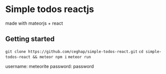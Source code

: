 # Simple todos reactjs

made with mateorjs + react

## Getting started

`git clone https://github.com/ceghap/simple-todos-react.git`
`cd simple-todos-react && meteor npm i`
`meteor run`

username: meteorite
password: password
